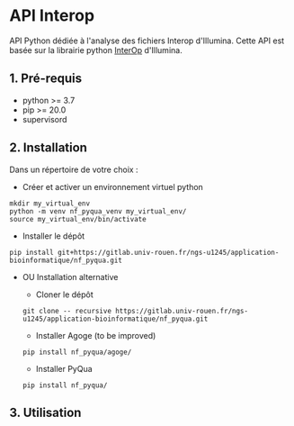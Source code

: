 # API Interop
API Python dédiée à l'analyse des fichiers Interop d'Illumina.
Cette API est basée sur la librairie python [InterOp](http://illumina.github.io/interop/python_binding.html) d'Illumina.  


## 1. Pré-requis
- python >= 3.7
- pip >= 20.0
- supervisord

## 2. Installation
Dans un répertoire de votre choix :  
  * Créer et activer un environnement virtuel python 
  ```
  mkdir my_virtual_env
  python -m venv nf_pyqua_venv my_virtual_env/
  source my_virtual_env/bin/activate
  ```  

  * Installer le dépôt  
  ```
  pip install git+https://gitlab.univ-rouen.fr/ngs-u1245/application-bioinformatique/nf_pyqua.git
  ```

  * OU Installation alternative
    * Cloner le dépôt
    ```
    git clone -- recursive https://gitlab.univ-rouen.fr/ngs-u1245/application-bioinformatique/nf_pyqua.git
    ```

    * Installer Agoge (to be improved)
    ```
    pip install nf_pyqua/agoge/
    ```

    * Installer PyQua
    ```
    pip install nf_pyqua/
    ```
## 3. Utilisation
